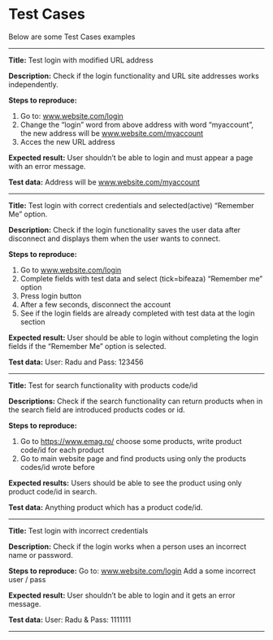# Test Cases

Below are some Test Cases examples 

---------------------

**Title:** 
Test login with modified URL address

**Description:**
Check if the login functionality and URL site addresses works independently. 

**Steps to reproduce:** 
1. Go to: www.website.com/login
2. Change the “login” word from above address with word “myaccount”, the new address will be  www.website.com/myaccount 
3. Acces the new URL address 

**Expected result:** User shouldn’t be able to login and must appear a page with an error message. 

**Test data:** Address will be  www.website.com/myaccount 

---------------------

**Title:**
Test login with correct credentials and selected(active) “Remember Me” option.

**Description:**
Check if the login functionality saves the user data after disconnect and displays them when the user wants to connect.

**Steps to reproduce:**
1. Go to  www.website.com/login
2. Complete fields with test data and select (tick=bifeaza) “Remember me” option
3. Press login button
4. After a few seconds, disconnect the account
5. See if the login fields are already completed with test data at the login section 

**Expected result:**
User should be able to login without completing the login fields if the “Remember Me” option is selected. 

**Test data:** 
User: Radu and Pass: 123456

---------------------

**Title:**
Test for search functionality with products code/id 

**Descriptions:**
Check if the search functionality can return products when in the search field are introduced products codes or id.

**Steps to reproduce:**
1. Go to https://www.emag.ro/ choose some products, write product code/id for each product 
2. Go to main website page and find products using only the products codes/id wrote before  

**Expected results:**
Users should be able to see the product using only product code/id in search. 

**Test data:** 
Anything product which has a product code/id. 

---------------------

**Title:**
Test login with incorrect credentials

**Description:**
Check if the login works when a person uses an incorrect name or password. 

**Steps to reproduce:**
Go to: www.website.com/login
Add a some incorrect user / pass 

**Expected result:**
User shouldn’t be able to login and it gets an error message.

**Test data:**
User: Radu & Pass: 1111111

---------------------
